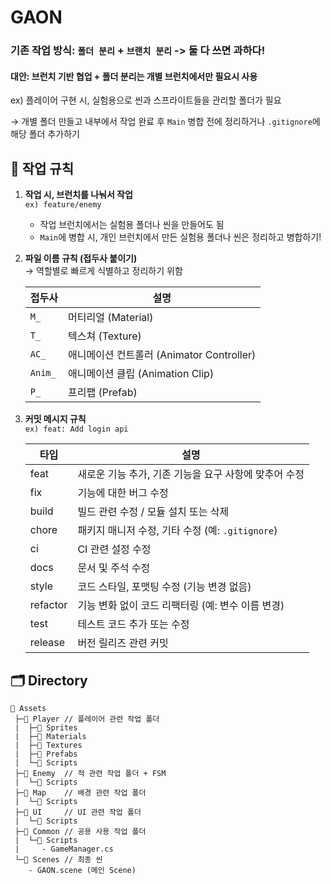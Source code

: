 # GAON

### **기존 작업 방식: `폴더 분리` + `브랜치 분리`** -> 둘 다 쓰면 과하다!
#### 대안: 브런치 기반 협업 + 폴더 분리는 개별 브런치에서만 필요시 사용
ex) 플레이어 구현 시, 실험용으로 씬과 스프라이트들을 관리할 폴더가 필요
   
   → 개별 폴더 만들고 내부에서 작업 완료 후 `Main` 병합 전에 정리하거나 `.gitignore`에 해당 폴더 추가하기

## 📁 작업 규칙

1. **작업 시, 브런치를 나눠서 작업**  
   ```ex) feature/enemy```
   - 작업 브런치에서는 실험용 폴더나 씬을 만들어도 됨
   - `Main`에 병합 시, 개인 브런치에서 만든 실험용 폴더나 씬은 정리하고 병합하기!

2. **파일 이름 규칙 (접두사 붙이기)**  
   → 역할별로 빠르게 식별하고 정리하기 위함

   | 접두사   | 설명                           |
   |----------|--------------------------------|
   | `M_`     | 머티리얼 (Material)            |
   | `T_`     | 텍스쳐 (Texture)               |
   | `AC_`    | 애니메이션 컨트롤러 (Animator Controller) |
   | `Anim_`  | 애니메이션 클립 (Animation Clip) |
   | `P_`     | 프리팹 (Prefab)                |

3. **커밋 메시지 규칙**  
   ```ex) feat: Add login api```

   | 타입     | 설명                                                                 |
   |----------|----------------------------------------------------------------------|
   | feat     | 새로운 기능 추가, 기존 기능을 요구 사항에 맞추어 수정               |
   | fix      | 기능에 대한 버그 수정                                               |
   | build    | 빌드 관련 수정 / 모듈 설치 또는 삭제                                |
   | chore    | 패키지 매니저 수정, 기타 수정 (예: `.gitignore`)                    |
   | ci       | CI 관련 설정 수정                                                   |
   | docs     | 문서 및 주석 수정                                                   |
   | style    | 코드 스타일, 포맷팅 수정 (기능 변경 없음)                          |
   | refactor | 기능 변화 없이 코드 리팩터링 (예: 변수 이름 변경)                   |
   | test     | 테스트 코드 추가 또는 수정                                          |
   | release  | 버전 릴리즈 관련 커밋                                               |

## 🗂 Directory
```
📂 Assets
 ├─📂 Player // 플레이어 관련 작업 폴더
 |  ├─📂 Sprites
 |  ├─📂 Materials
 |  ├─📂 Textures
 |  ├─📂 Prefabs
 |  └─📂 Scripts
 ├─📂 Enemy  // 적 관련 작업 폴더 + FSM
 |  └─📂 Scripts
 ├─📂 Map    // 배경 관련 작업 폴더
 |  └─📂 Scripts
 ├─📂 UI     // UI 관련 작업 폴더
 |  └─📂 Scripts
 ├─📂 Common // 공용 사용 작업 폴더
 |  └─📂 Scripts
 |     - GameManager.cs
 └─📂 Scenes // 최종 씬
    - GAON.scene (메인 Scene)
```
